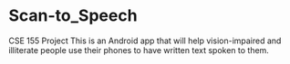 # Scan-to_Speech
CSE 155 Project
This is an Android app that will help vision-impaired and illiterate people use their phones to have written text spoken to them.
